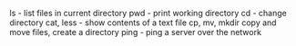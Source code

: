 ls - list files in current directory
pwd - print working directory
cd - change directory
cat, less - show contents of a text file
cp, mv, mkdir copy and move files, create a directory
ping - ping a server over the network

